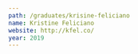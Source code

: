 ```yaml
---
path: /graduates/krisine-feliciano
name: Kristine Feliciano
website: http://kfel.co/
year: 2019
---
```

